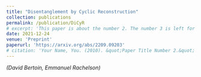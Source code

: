 ```yaml
---
title: "Disentanglement by Cyclic Reconstruction"
collection: publications
permalink: /publication/DiCyR
# excerpt: 'This paper is about the number 2. The number 3 is left for future work.'
date: 2021-12-24
venue: 'Preprint'
paperurl: 'https://arxiv.org/abs/2209.09203'
# citation: 'Your Name, You. (2010). &quot;Paper Title Number 2.&quot; <i>Journal 1</i>. 1(2).'
---
```

*(David Bertoin, Emmanuel Rachelson)*  
<!-- [Download paper here](http://academicpages.github.io/files/paper2.pdf) -->

